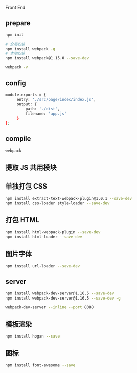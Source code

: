 Front End

## prepare
```sh
npm init

# 全局安装
npm install webpack -g
# 本地安装
npm install webpack@1.15.0 --save-dev

webpack -v
```

## config
```sh
module.exports = {
     entry: './src/page/index/index.js',
     output: {
         path: './dist',
         filename: 'app.js'
     }
};
```

## compile
```sh
webpack
```

## 提取 JS 共用模块

## 单独打包 CSS
```sh
npm install extract-text-webpack-plugin@1.0.1 --save-dev
npm install css-loader style-loader --save-dev
```

## 打包 HTML
```sh
npm install html-webpack-plugin --save-dev
npm install html-loader --save-dev
```

## 图片字体
```sh
npm install url-loader --save-dev
```

## server
```sh
npm install webpack-dev-server@1.16.5 --save-dev
npm install webpack-dev-server@1.16.5 --save-dev -g
```
```sh
webpack-dev-server --inline --port 8088
```

## 模板渲染
```sh
npm install hogan --save
```

## 图标
```sh
npm install font-awesome --save
```